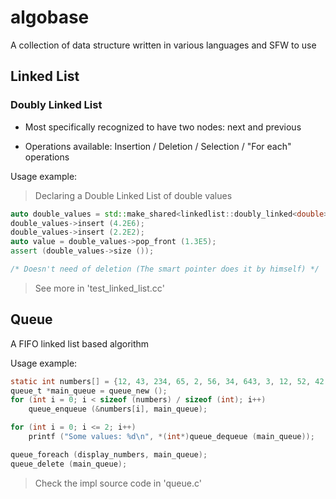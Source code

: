 # algobase

A collection of data structure written in various languages and SFW to use

## Linked List

### Doubly Linked List

- Most specifically recognized to have two nodes: next and previous

- Operations available: Insertion / Deletion / Selection / "For each" operations

Usage example:

> Declaring a Double Linked List of double values

```cc
auto double_values = std::make_shared<linkedlist::doubly_linked<double>> ();
double_values->insert (4.2E6);
double_values->insert (2.2E2);
auto value = double_values->pop_front (1.3E5);
assert (double_values->size ());

/* Doesn't need of deletion (The smart pointer does it by himself) */
```

> See more in 'test_linked_list.cc'

## Queue

A FIFO linked list based algorithm

Usage example:

```c
static int numbers[] = {12, 43, 234, 65, 2, 56, 34, 643, 3, 12, 52, 42, 52, 7725, 526,45, 256, 1};
queue_t *main_queue = queue_new ();
for (int i = 0; i < sizeof (numbers) / sizeof (int); i++)
    queue_enqueue (&numbers[i], main_queue);

for (int i = 0; i <= 2; i++)
    printf ("Some values: %d\n", *(int*)queue_dequeue (main_queue));

queue_foreach (display_numbers, main_queue);
queue_delete (main_queue);
```

> Check the impl source code in 'queue.c'
